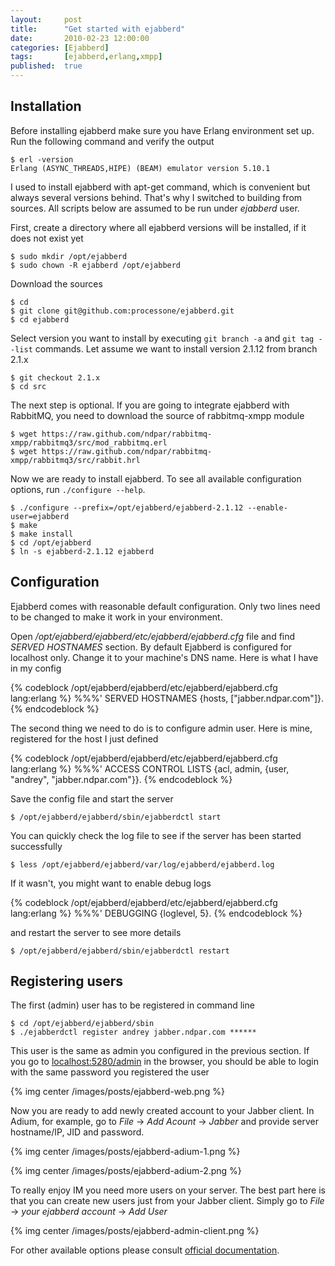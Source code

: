 ```yaml
---
layout:     post
title:      "Get started with ejabberd"
date:       2010-02-23 12:00:00
categories: [Ejabberd]
tags:       [ejabberd,erlang,xmpp]
published:  true
---
```


## Installation

Before installing ejabberd make sure you have Erlang environment set up. Run the following command and verify the output

    $ erl -version
    Erlang (ASYNC_THREADS,HIPE) (BEAM) emulator version 5.10.1

I used to install ejabberd with apt-get command, which is convenient but always several versions behind. That's why I switched to building from sources. All scripts below are assumed to be run under *ejabberd* user.

First, create a directory where all ejabberd versions will be installed, if it does not exist yet

    $ sudo mkdir /opt/ejabberd
    $ sudo chown -R ejabberd /opt/ejabberd

Download the sources

    $ cd
    $ git clone git@github.com:processone/ejabberd.git
    $ cd ejabberd

Select version you want to install by executing `git branch -a` and `git tag --list` commands. Let assume we want to install version 2.1.12 from branch 2.1.x

    $ git checkout 2.1.x
    $ cd src

The next step is optional. If you are going to integrate ejabberd with RabbitMQ, you need to download the source of rabbitmq-xmpp module

    $ wget https://raw.github.com/ndpar/rabbitmq-xmpp/rabbitmq3/src/mod_rabbitmq.erl
    $ wget https://raw.github.com/ndpar/rabbitmq-xmpp/rabbitmq3/src/rabbit.hrl

Now we are ready to install ejabberd. To see all available configuration options, run `./configure --help`.

    $ ./configure --prefix=/opt/ejabberd/ejabberd-2.1.12 --enable-user=ejabberd
    $ make
    $ make install
    $ cd /opt/ejabberd
    $ ln -s ejabberd-2.1.12 ejabberd

## Configuration

Ejabberd comes with reasonable default configuration. Only two lines need to be changed to make it work in your environment.

Open */opt/ejabberd/ejabberd/etc/ejabberd/ejabberd.cfg* file and find *SERVED HOSTNAMES* section. By default Ejabberd is configured for localhost only. Change it to your machine's DNS name. Here is what I have in my config

{% codeblock /opt/ejabberd/ejabberd/etc/ejabberd/ejabberd.cfg lang:erlang %}
%%%'   SERVED HOSTNAMES
{hosts, ["jabber.ndpar.com"]}.
{% endcodeblock %}

The second thing we need to do is to configure admin user. Here is mine, registered for the host I just defined

{% codeblock /opt/ejabberd/ejabberd/etc/ejabberd/ejabberd.cfg lang:erlang %}
%%%'   ACCESS CONTROL LISTS
{acl, admin, {user, "andrey", "jabber.ndpar.com"}}.
{% endcodeblock %}

Save the config file and start the server

    $ /opt/ejabberd/ejabberd/sbin/ejabberdctl start

You can quickly check the log file to see if the server has been started successfully

    $ less /opt/ejabberd/ejabberd/var/log/ejabberd/ejabberd.log

If it wasn't, you might want to enable debug logs

{% codeblock /opt/ejabberd/ejabberd/etc/ejabberd/ejabberd.cfg lang:erlang %}
%%%'   DEBUGGING
{loglevel, 5}.
{% endcodeblock %}

and restart the server to see more details

    $ /opt/ejabberd/ejabberd/sbin/ejabberdctl restart

## Registering users

The first (admin) user has to be registered in command line

    $ cd /opt/ejabberd/ejabberd/sbin
    $ ./ejabberdctl register andrey jabber.ndpar.com ******

This user is the same as admin you configured in the previous section. If you go to [localhost:5280/admin](http://localhost:5280/admin) in the browser, you should be able to login with the same password you registered the user

{% img center /images/posts/ejabberd-web.png %}

Now you are ready to add newly created account to your Jabber client. In Adium, for example, go to *File* -> *Add Acount* -> *Jabber* and provide server hostname/IP, JID and password.

{% img center /images/posts/ejabberd-adium-1.png %}

{% img center /images/posts/ejabberd-adium-2.png %}

To really enjoy IM you need more users on your server. The best part here is that you can create new users just from your Jabber client. Simply go to *File* -> *your ejabberd account* -> *Add User*

{% img center /images/posts/ejabberd-admin-client.png %}

For other available options please consult [official documentation][1].


[1]: http://www.ejabberd.im

